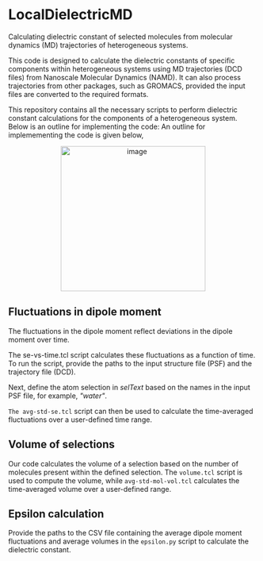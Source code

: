 # LocalDielectricMD
Calculating dielectric constant of selected molecules from molecular dynamics (MD) trajectories of heterogeneous systems.

This code is designed to calculate the dielectric constants of specific components within heterogeneous systems using MD trajectories (DCD files) from Nanoscale Molecular Dynamics (NAMD). It can also process trajectories from other packages, such as GROMACS, provided the input files are converted to the required formats.

This repository contains all the necessary scripts to perform dielectric constant calculations for the components of a heterogeneous system. Below is an outline for implementing the code:
An outline for implemementing the code is given below,
<div align="center">
<img width="292" alt="image" src="https://github.com/user-attachments/assets/7d87fb79-8d7e-4299-b9f3-c5e287560271">
</div>

<h2>Fluctuations in dipole moment</h2>
The fluctuations in the dipole moment reflect deviations in the dipole moment over time. 

The se-vs-time.tcl script calculates these fluctuations as a function of time. To run the script, provide the paths to the input structure file (PSF) and the trajectory file (DCD).

Next, define the atom selection in *selText* based on the names in the input PSF file, for example, *"water"*.

`The avg-std-se.tcl` script can then be used to calculate the time-averaged fluctuations over a user-defined time range.

<h2>Volume of selections</h2>

Our code calculates the volume of a selection based on the number of molecules present within the defined selection. The `volume.tcl` script is used to compute the volume, while `avg-std-mol-vol.tcl` calculates the time-averaged volume over a user-defined range.

<h2>Epsilon calculation</h2>

Provide the paths to the CSV file containing the average dipole moment fluctuations and average volumes in the `epsilon.py` script to calculate the dielectric constant.




